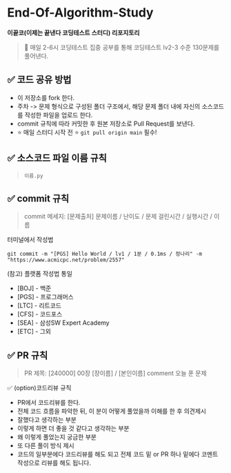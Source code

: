# End-Of-Algorithm-Study
**이끝코(이제는 끝낸다 코딩테스트 스터디) 리포지토리** <br/>

> 📌 매일 2-6시 코딩테스트 집중 공부를 통해 코딩테스트 lv2-3 수준 130문제를 풀어낸다.

## ✅ 코드 공유 방법
- 이 저장소를 fork 한다.
- 주차 -> 문제 형식으로 구성된 폴더 구조에서, 해당 문제 폴더 내에 자신의 소스코드를 작성한 파일을 업로드 한다. 
- commit 규칙에 따라 커밋한 후 원본 저장소로 Pull Request를 보낸다.
- ⭐️ 매일 스터디 시작 전 ⭐️ 
  ``` git pull origin main ``` 필수!

## ✅ 소스코드 파일 이름 규칙
> ``` 이름.py ```

## ✅ commit 규칙
>  commit 메세지: [문제출처] 문제이름 / 난이도 / 문제 걸린시간 / 실행시간 / 이름

터미널에서 작성법
```
git commit -m "[PGS] Hello World / lv1 / 1분 / 0.1ms / 정나리" -m "https://www.acmicpc.net/problem/2557"
```

(참고) 플랫폼 작성법 통일
- [BOJ] - 백준
- [PGS] - 프로그래머스
- [LTC] - 리트코드
- [CFS] - 코드포스
- [SEA] - 삼성SW Expert Academy
- [ETC] - 그외


## ✅ PR 규칙
> PR 제목: [240000] 00장 [장이름] / [본인이름]
> comment 오늘 푼 문제 

✅ (option)코드리뷰 규칙
- PR에서 코드리뷰를 한다.
- 전체 코드 흐름을 파악한 뒤, 이 분이 어떻게 풀었을까 이해를 한 후 의견제시
- 잘했다고 생각하는 부분
- 이렇게 하면 더 좋을 것 같다고 생각하는 부분
-  왜 이렇게 풀었는지 궁금한 부분
- 또 다른 풀이 방식 제시
- 코드의 일부분에다 코드리뷰를 해도 되고 전체 코드 밑 or PR 하나 밑에다 코멘트 작성으로 리뷰를 해도 됩니다.
